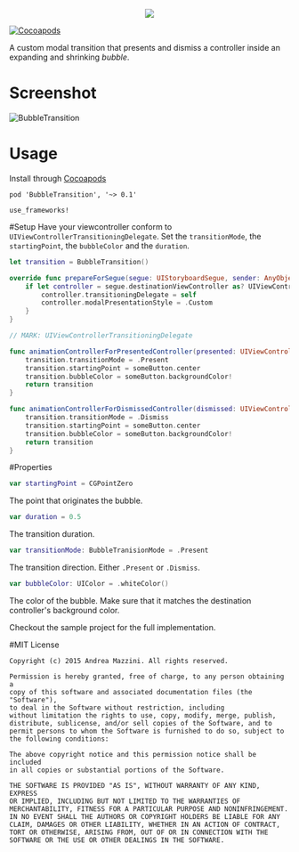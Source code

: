 <p align="center">
  <img src="assets/logo.png"/>
</p>

[![Cocoapods](https://cocoapod-badges.herokuapp.com/v/BubbleTransition/badge.svg)](http://cocoapods.org/?q=bubbletransition)

A custom modal transition that presents and dismiss a controller inside an expanding and shrinking _bubble_.

# Screenshot
![BubbleTransition](https://raw.githubusercontent.com/andreamazz/BubbleTransition/master/assets/screenshot.gif)

# Usage
Install through [Cocoapods](http://cocoapods.org)
```
pod 'BubbleTransition', '~> 0.1'

use_frameworks!
```
#Setup
Have your viewcontroller conform to `UIViewControllerTransitioningDelegate`. Set the `transitionMode`, the `startingPoint`, the `bubbleColor` and the `duration`.
```swift
let transition = BubbleTransition()

override func prepareForSegue(segue: UIStoryboardSegue, sender: AnyObject?) {
    if let controller = segue.destinationViewController as? UIViewController {
        controller.transitioningDelegate = self
        controller.modalPresentationStyle = .Custom
    }
}

// MARK: UIViewControllerTransitioningDelegate

func animationControllerForPresentedController(presented: UIViewController, presentingController presenting: UIViewController, sourceController source: UIViewController) -> UIViewControllerAnimatedTransitioning? {
    transition.transitionMode = .Present
    transition.startingPoint = someButton.center
    transition.bubbleColor = someButton.backgroundColor!
    return transition
}

func animationControllerForDismissedController(dismissed: UIViewController) -> UIViewControllerAnimatedTransitioning? {
    transition.transitionMode = .Dismiss
    transition.startingPoint = someButton.center
    transition.bubbleColor = someButton.backgroundColor!
    return transition
}
```

#Properties
```swift
var startingPoint = CGPointZero
```
The point that originates the bubble.

```swift
var duration = 0.5
```
The transition duration.

```swift
var transitionMode: BubbleTranisionMode = .Present
```
The transition direction. Either `.Present` or `.Dismiss`.

```swift
var bubbleColor: UIColor = .whiteColor()
```
The color of the bubble. Make sure that it matches the destination controller's background color.  

Checkout the sample project for the full implementation.

#MIT License

	Copyright (c) 2015 Andrea Mazzini. All rights reserved.

	Permission is hereby granted, free of charge, to any person obtaining a
	copy of this software and associated documentation files (the "Software"),
	to deal in the Software without restriction, including
	without limitation the rights to use, copy, modify, merge, publish,
	distribute, sublicense, and/or sell copies of the Software, and to
	permit persons to whom the Software is furnished to do so, subject to
	the following conditions:

	The above copyright notice and this permission notice shall be included
	in all copies or substantial portions of the Software.

	THE SOFTWARE IS PROVIDED "AS IS", WITHOUT WARRANTY OF ANY KIND, EXPRESS
	OR IMPLIED, INCLUDING BUT NOT LIMITED TO THE WARRANTIES OF
	MERCHANTABILITY, FITNESS FOR A PARTICULAR PURPOSE AND NONINFRINGEMENT.
	IN NO EVENT SHALL THE AUTHORS OR COPYRIGHT HOLDERS BE LIABLE FOR ANY
	CLAIM, DAMAGES OR OTHER LIABILITY, WHETHER IN AN ACTION OF CONTRACT,
	TORT OR OTHERWISE, ARISING FROM, OUT OF OR IN CONNECTION WITH THE
	SOFTWARE OR THE USE OR OTHER DEALINGS IN THE SOFTWARE.
	
